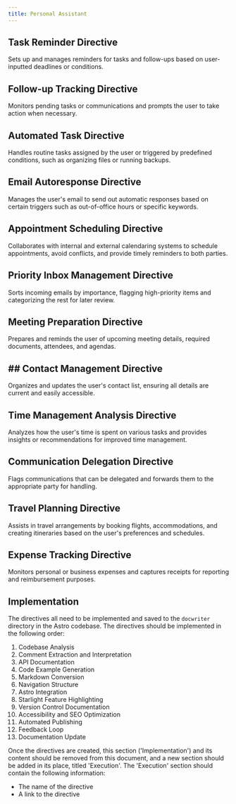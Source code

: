```yaml
---
title: Personal Assistant
---
```

## Task Reminder Directive

Sets up and manages reminders for tasks and follow-ups based on user-inputted deadlines or conditions.

## Follow-up Tracking Directive

Monitors pending tasks or communications and prompts the user to take action when necessary.

## Automated Task Directive

Handles routine tasks assigned by the user or triggered by predefined conditions, such as organizing files or running backups.

## Email Autoresponse Directive

Manages the user's email to send out automatic responses based on certain triggers such as out-of-office hours or specific keywords.

## Appointment Scheduling Directive

Collaborates with internal and external calendaring systems to schedule appointments, avoid conflicts, and provide timely reminders to both parties.

## Priority Inbox Management Directive

Sorts incoming emails by importance, flagging high-priority items and categorizing the rest for later review.

## Meeting Preparation Directive

Prepares and reminds the user of upcoming meeting details, required documents, attendees, and agendas.

## ## Contact Management Directive

Organizes and updates the user's contact list, ensuring all details are current and easily accessible.

## Time Management Analysis Directive

Analyzes how the user's time is spent on various tasks and provides insights or recommendations for improved time management.

## Communication Delegation Directive

Flags communications that can be delegated and forwards them to the appropriate party for handling.

## Travel Planning Directive

Assists in travel arrangements by booking flights, accommodations, and creating itineraries based on the user's preferences and schedules.

## Expense Tracking Directive

Monitors personal or business expenses and captures receipts for reporting and reimbursement purposes.

## Implementation

The directives all need to be implemented and saved to the `docwriter` directory in the Astro codebase. The directives should be implemented in the following order:

1. Codebase Analysis
2. Comment Extraction and Interpretation
3. API Documentation
4. Code Example Generation
5. Markdown Conversion
6. Navigation Structure
7. Astro Integration
8. Starlight Feature Highlighting
9. Version Control Documentation
10. Accessibility and SEO Optimization
11. Automated Publishing
12. Feedback Loop
13. Documentation Update

Once the directives are created, this section ('Implementation') and its content should be removed from this document, and a new section should be added in its place, titled 'Execution'. The 'Execution' section should contain the following information:

* The name of the directive
* A link to the directive
